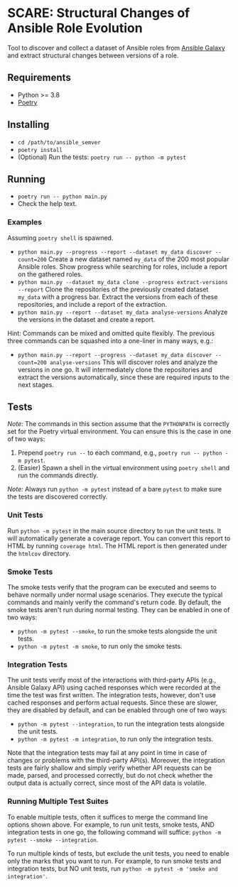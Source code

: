 # SCARE: Structural Changes of Ansible Role Evolution

Tool to discover and collect a dataset of Ansible roles from [Ansible Galaxy](https://galaxy.ansible.com) and extract structural changes between versions of a role.

## Requirements
- Python >= 3.8
- [Poetry](https://python-poetry.org/docs/#installation)

## Installing
- `cd /path/to/ansible_semver`
- `poetry install`
- (Optional) Run the tests: `poetry run -- python -m pytest`

## Running
- `poetry run -- python main.py`
- Check the help text.

### Examples
Assuming `poetry shell` is spawned.

- `python main.py --progress --report --dataset my_data discover --count=200`
  Create a new dataset named `my_data` of the 200 most popular Ansible roles. Show progress while searching for roles, include a report on the gathered roles.
- `python main.py --dataset my_data clone --progress extract-versions --report`
  Clone the repositories of the previously created dataset `my_data` with a progress bar. Extract the versions from each of these repositories, and include a report of the extraction.
- `python main.py --report --dataset my_data analyse-versions`
  Analyze the versions in the dataset and create a report.

Hint: Commands can be mixed and omitted quite flexibly. The previous three commands can be squashed into a one-liner in many ways, e.g.:
- `python main.py --report --progress --dataset my_data discover --count=200 analyse-versions`
  This will discover roles and analyze the versions in one go. It will intermediately clone the repositories and extract the versions automatically, since these are required inputs to the next stages.

## Tests
*Note:* The commands in this section assume that the `PYTHONPATH` is correctly set for the Poetry virtual environment. You can ensure this is the case in one of two ways:

1. Prepend `poetry run --` to each command, e.g., `poetry run -- python -m pytest`.
2. (Easier) Spawn a shell in the virtual environment using `poetry shell` and run the commands directly.

*Note:* Always run `python -m pytest` instead of a bare `pytest` to make sure the tests are discovered correctly.

### Unit Tests
Run `python -m pytest` in the main source directory to run the unit tests. It will automatically generate a coverage report. You can convert this report to HTML by running `coverage html`. The HTML report is then generated under the `htmlcov` directory.

### Smoke Tests
The smoke tests verify that the program can be executed and seems to behave normally under normal usage scenarios. They execute the typical commands and mainly verify the command's return code. By default, the smoke tests aren't run during normal testing. They can be enabled in one of two ways:

- `python -m pytest --smoke`, to run the smoke tests alongside the unit tests.
- `python -m pytest -m smoke`, to run only the smoke tests.

### Integration Tests
The unit tests verify most of the interactions with third-party APIs (e.g., Ansible Galaxy API) using cached responses which were recorded at the time the test was first written. The integration tests, however, don't use cached responses and perform actual requests. Since these are slower, they are disabled by default, and can be enabled through one of two ways:

- `python -m pytest --integration`, to run the integration tests alongside the unit tests.
- `python -m pytest -m integration`, to run only the integration tests.

Note that the integration tests may fail at any point in time in case of changes or problems with the third-party API(s). Moreover, the integration tests are fairly shallow and simply verify whether API requests can be made, parsed, and processed correctly, but do not check whether the output data is actually correct, since most of the API data is volatile.

### Running Multiple Test Suites
To enable multiple tests, often it suffices to merge the command line options shown above. For example, to run unit tests, smoke tests, AND integration tests in one go, the following command will suffice: `python -m pytest --smoke --integration`.

To run multiple kinds of tests, but exclude the unit tests, you need to enable only the marks that you want to run. For example, to run smoke tests and integration tests, but NO unit tests, run `python -m pytest -m 'smoke and integration'`.
